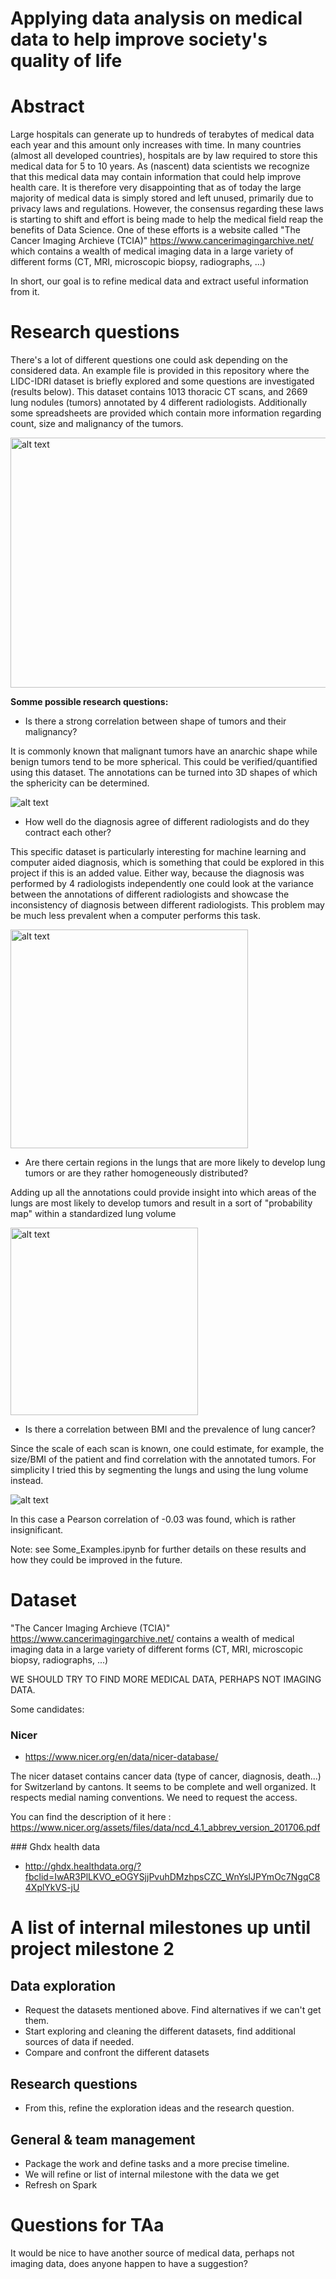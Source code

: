 # Applying data analysis on medical data to help improve society's quality of life

# Abstract
Large hospitals can generate up to hundreds of terabytes of medical data each year and this amount only increases with time.
In many countries (almost all developed countries), hospitals are by law required to store this medical data for 5 to 10 years.
As (nascent) data scientists we recognize that this medical data may contain information that could help improve health care.
It is therefore very disappointing that as of today the large majority of medical data is simply stored and left unused, primarily due to privacy laws and regulations.
However, the consensus regarding these laws is starting to shift and effort is being made to help the medical field reap the benefits of Data Science. One of these efforts is a website called "The Cancer Imaging Archieve (TCIA)" https://www.cancerimagingarchive.net/
which contains a wealth of medical imaging data in a large variety of different forms (CT, MRI, microscopic biopsy, radiographs, ...)

In short, our goal is to refine medical data and extract useful information from it.

# Research questions
There's a lot of different questions one could ask depending on the considered data.
An example file is provided in this repository where the LIDC-IDRI dataset is briefly explored and some questions are investigated (results below). This dataset contains 1013 thoracic CT scans, and 2669 lung nodules (tumors) annotated by 4 different radiologists. Additionally some spreadsheets are provided which contain more information regarding count, size and malignancy of the tumors.

<img src="https://github.com/Senneschal/Data_Science_Alliance/blob/master/ctscan.png" alt="alt text" width="800" height="400">


**Somme possible research questions:**

* Is there a strong correlation between shape of tumors and their malignancy?

It is commonly known that malignant tumors have an anarchic shape while benign tumors tend to be more spherical. This could be verified/quantified using this dataset. The annotations can be turned into 3D shapes of which the sphericity can be determined.

![alt text](https://github.com/Senneschal/Data_Science_Alliance/blob/master/Sphericity.png)

* How well do the diagnosis agree of different radiologists and do they contract each other?

This specific dataset is particularly interesting for machine learning and computer aided diagnosis, which is something that could be explored in this project if this is an added value. Either way, because the diagnosis was performed by 4 radiologists independently one could look at the variance between the annotations of different radiologists and showcase the inconsistency of diagnosis between different radiologists. This problem may be much less prevalent when a computer performs this task.

<img src="https://github.com/Senneschal/Data_Science_Alliance/blob/master/annotations.png" alt="alt text" width="380" height="350">

* Are there certain regions in the lungs that are more likely to develop lung tumors or are they rather homogeneously distributed?

Adding up all the annotations could provide insight into which areas of the lungs are most likely to develop tumors and result in a sort of "probability map" within a standardized lung volume

<img src="https://github.com/Senneschal/Data_Science_Alliance/blob/master/prob_map.png" alt="alt text" width="300" height="300">


* Is there a correlation between BMI and the prevalence of lung cancer?

Since the scale of each scan is known, one could estimate, for example, the size/BMI of the patient and find correlation with the annotated tumors. For simplicity I tried this by segmenting the lungs and using the lung volume instead.

![alt text](https://github.com/Senneschal/Data_Science_Alliance/blob/master/corr.png)

In this case a Pearson correlation of -0.03 was found, which is rather insignificant.

Note: see Some_Examples.ipynb for further details on these results and how they could be improved in the future.


# Dataset
"The Cancer Imaging Archieve (TCIA)" https://www.cancerimagingarchive.net/ contains a wealth of medical imaging data in a large variety of different forms (CT, MRI, microscopic biopsy, radiographs, ...)

WE SHOULD TRY TO FIND MORE MEDICAL DATA, PERHAPS NOT IMAGING DATA.

Some candidates:

### Nicer 
* https://www.nicer.org/en/data/nicer-database/


The nicer dataset contains cancer data (type of cancer, diagnosis, death...) for Switzerland by cantons. It seems to be complete and well organized. It respects medial naming conventions.
We need to request the access. 

You can find the description of it here : https://www.nicer.org/assets/files/data/ncd_4.1_abbrev_version_201706.pdf

### Ghdx health data 
* http://ghdx.healthdata.org/?fbclid=IwAR3PlLKVO_eOGYSjjPvuhDMzhpsCZC_WnYslJPYmOc7NgqC84XplYkVS-jU

# A list of internal milestones up until project milestone 2

## Data exploration 
* Request the datasets mentioned above. Find alternatives if we can't get them. 
* Start exploring and cleaning the different datasets, find additional sources of data if needed. 
* Compare and confront the different datasets

## Research questions 
* From this, refine the exploration ideas and the research question.

## General & team management  
* Package the work and define tasks and a more precise timeline. 
* We will refine or list of internal milestone with the data we get
* Refresh on Spark 

# Questions for TAa
It would be nice to have another source of medical data, perhaps not imaging data, does anyone happen to have a suggestion?
